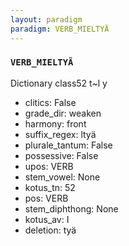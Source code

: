 ```yaml
---
layout: paradigm
paradigm: VERB_MIELTYÄ
---
```

### ` VERB_MIELTYÄ `

Dictionary class52 t~l y
* clitics: False
* grade_dir: weaken
* harmony: front
* suffix_regex: ltyä
* plurale_tantum: False
* possessive: False
* upos: VERB
* stem_vowel: None
* kotus_tn: 52
* pos: VERB
* stem_diphthong: None
* kotus_av: I
* deletion: tyä
